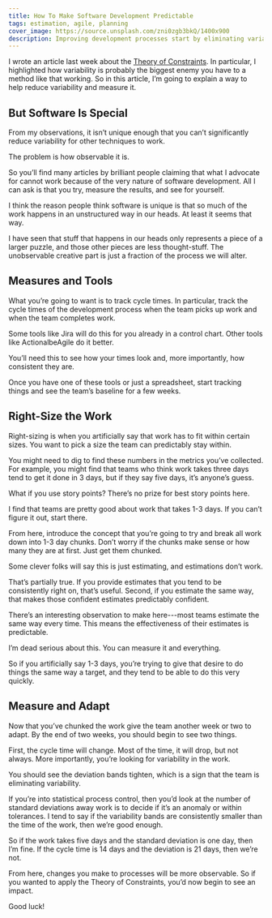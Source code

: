 ```yaml
---
title: How To Make Software Development Predictable
tags: estimation, agile, planning
cover_image: https://source.unsplash.com/zni0zgb3bkQ/1400x900
description: Improving development processes start by eliminating variability. In this article I’ll show you how to measure it and a simple technique to address variability quickly.
---
```

I wrote an article last week about the [Theory of Constraints](https://ryanlatta.com/2022/06/thinking-on-the-theory-of-constraints.html). In particular, I highlighted how variability is probably the biggest enemy you have to a method like that working. So in this article, I’m going to explain a way to help reduce variability and measure it.

## But Software Is Special

From my observations, it isn’t unique enough that you can’t significantly reduce variability for other techniques to work.

The problem is how observable it is.

So you’ll find many articles by brilliant people claiming that what I advocate for cannot work because of the very nature of software development. All I can ask is that you try, measure the results, and see for yourself.

I think the reason people think software is unique is that so much of the work happens in an unstructured way in our heads. At least it seems that way.

I have seen that stuff that happens in our heads only represents a piece of a larger puzzle, and those other pieces are less thought-stuff. The unobservable creative part is just a fraction of the process we will alter.

## Measures and Tools

What you’re going to want is to track cycle times. In particular, track the cycle times of the development process when the team picks up work and when the team completes work.

Some tools like Jira will do this for you already in a control chart. Other tools like ActionalbeAgile do it better.

You’ll need this to see how your times look and, more importantly, how consistent they are.

Once you have one of these tools or just a spreadsheet, start tracking things and see the team’s baseline for a few weeks.

## Right-Size the Work

Right-sizing is when you artificially say that work has to fit within certain sizes. You want to pick a size the team can predictably stay within.

You might need to dig to find these numbers in the metrics you’ve collected. For example, you might find that teams who think work takes three days tend to get it done in 3 days, but if they say five days, it’s anyone’s guess.

What if you use story points? There’s no prize for best story points here.

I find that teams are pretty good about work that takes 1-3 days. If you can’t figure it out, start there.

From here, introduce the concept that you’re going to try and break all work down into 1-3 day chunks. Don’t worry if the chunks make sense or how many they are at first. Just get them chunked.

Some clever folks will say this is just estimating, and estimations don’t work.

That’s partially true. If you provide estimates that you tend to be consistently right on, that’s useful. Second, if you estimate the same way, that makes those confident estimates predictably confident.

There’s an interesting observation to make here---most teams estimate the same way every time. This means the effectiveness of their estimates is predictable.

I’m dead serious about this. You can measure it and everything.

So if you artificially say 1-3 days, you’re trying to give that desire to do things the same way a target, and they tend to be able to do this very quickly.

## Measure and Adapt

Now that you’ve chunked the work give the team another week or two to adapt. By the end of two weeks, you should begin to see two things.

First, the cycle time will change. Most of the time, it will drop, but not always. More importantly, you’re looking for variability in the work.

You should see the deviation bands tighten, which is a sign that the team is eliminating variability.

If you’re into statistical process control, then you’d look at the number of standard deviations away work is to decide if it’s an anomaly or within tolerances. I tend to say if the variability bands are consistently smaller than the time of the work, then we’re good enough.

So if the work takes five days and the standard deviation is one day, then I’m fine. If the cycle time is 14 days and the deviation is 21 days, then we’re not.

From here, changes you make to processes will be more observable. So if you wanted to apply the Theory of Constraints, you’d now begin to see an impact.

Good luck!